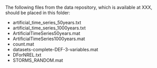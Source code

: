 The following files from the data repository, which is available at XXX, should be placed in this folder:
 * artificial_time_series_50years.txt
 * artificial_time_series_1000years.txt
 * ArtificialTimeSeries50years.mat
 * ArtificialTimeSeries1000years.mat
 * count.mat
 * datasets-complete-DEF-3-variables.mat
 * DForNREL.txt
 * STORMS_RANDOM.mat
 

